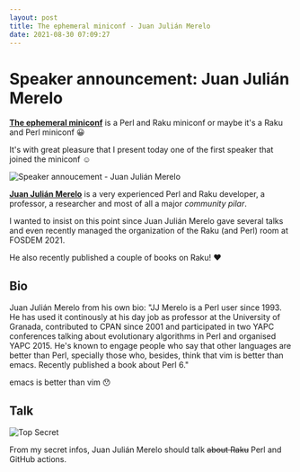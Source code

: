 ```yaml
---
layout: post
title: The ephemeral miniconf - Juan Julián Merelo
date: 2021-08-30 07:09:27
---
```

# Speaker announcement: Juan Julián Merelo
[**The ephemeral miniconf**](https://thibaultduponchelle.github.io/the-ephemeral-miniconf/) is a Perl and Raku miniconf or maybe it's a Raku and Perl miniconf :grinning:

It's with great pleasure that I present today one of the first speaker that joined the miniconf :relaxed:

![Speaker annoucement - Juan Julián Merelo](images/0r1ybf7ww0yhgcsq07t6.png)

[**Juan Julián Merelo**](https://github.com/JJ) is a very experienced Perl and Raku developer, a professor, a researcher and most of all a major *community pilar*.

I wanted to insist on this point since Juan Julián Merelo gave several talks and even recently managed the organization of the Raku (and Perl) room at FOSDEM 2021. 

He also recently published a couple of books on Raku! :heart:

## Bio
Juan Julián Merelo from his own bio: 
"JJ Merelo is a Perl user since 1993. He has used it continously at his day job as professor at the University of Granada, contributed to CPAN since 2001 and participated in two YAPC conferences talking about evolutionary algorithms in Perl and organised YAPC 2015. He's known to engage people who say that other languages are better than Perl, specially those who, besides, think that vim is better than emacs. Recently published a book about Perl 6."

emacs is better than vim :hushed: 

## Talk
![Top Secret](images/4ospmwjic1q4chlznxv2.jpg)

From my secret infos, Juan Julián Merelo should talk ~~about Raku~~ Perl and GitHub actions.



